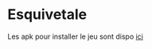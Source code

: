 
# Esquivetale


Les apk pour installer le jeu sont dispo [ici](https://github.com/Duj10/esquivetale/tree/main/Jeux)
